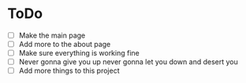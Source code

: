 # ToDo

- [ ] Make the main page
- [ ] Add more to the about page
- [ ] Make sure everything is working fine
- [ ] Never gonna give you up never gonna let you down and desert you
- [ ] Add more things to this project
